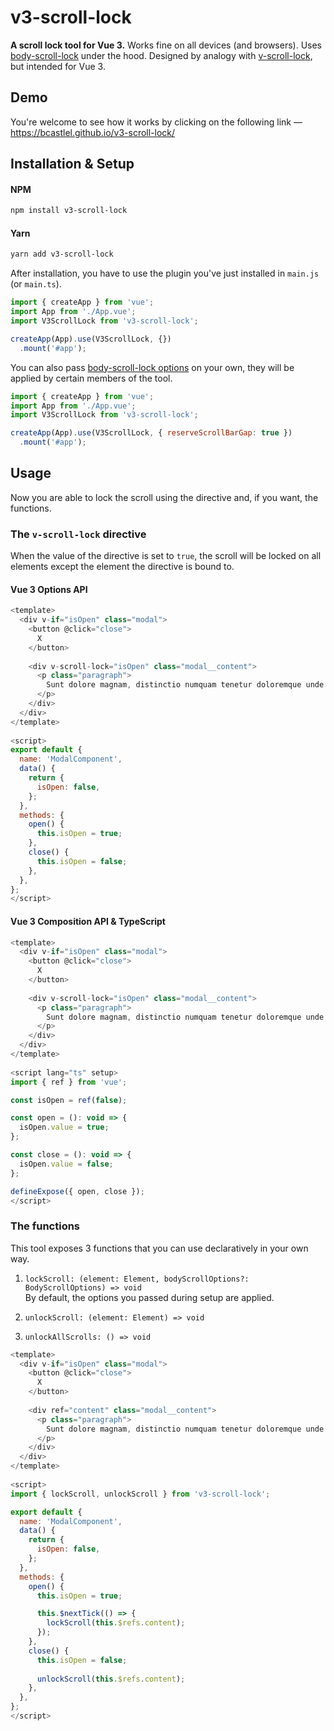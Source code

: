 # v3-scroll-lock

**A scroll lock tool for Vue 3.** Works fine on all devices (and browsers). Uses [body-scroll-lock](https://github.com/willmcpo/body-scroll-lock) under the hood. Designed by analogy with [v-scroll-lock](https://github.com/phegman/v-scroll-lock), but intended for Vue 3.

## Demo
You're welcome to see how it works by clicking on the following link — https://bcastlel.github.io/v3-scroll-lock/

## Installation & Setup
#### NPM
```bash
npm install v3-scroll-lock
```

#### Yarn
```bash
yarn add v3-scroll-lock
```

After installation, you have to use the plugin you've just installed in `main.js` (or `main.ts`).

```javascript
import { createApp } from 'vue';
import App from './App.vue';
import V3ScrollLock from 'v3-scroll-lock';

createApp(App).use(V3ScrollLock, {})
  .mount('#app');
```

You can also pass [body-scroll-lock options](https://github.com/willmcpo/body-scroll-lock#options) on your own, they will be applied by certain members of the tool.

```javascript
import { createApp } from 'vue';
import App from './App.vue';
import V3ScrollLock from 'v3-scroll-lock';

createApp(App).use(V3ScrollLock, { reserveScrollBarGap: true })
  .mount('#app');
```

## Usage

Now you are able to lock the scroll using the directive and, if you want, the functions.

### The `v-scroll-lock` directive

When the value of the directive is set to `true`, the scroll will be locked on all elements except the element the directive is bound to.

#### Vue 3 Options API
```javascript
<template>
  <div v-if="isOpen" class="modal">
    <button @click="close">
      X
    </button>
    
    <div v-scroll-lock="isOpen" class="modal__content">
      <p class="paragraph">
        Sunt dolore magnam, distinctio numquam tenetur doloremque unde animi iure deleniti vero. Architecto omnis, impedit nesciunt est, ipsa nulla et possimus tempore aut neque voluptatem? Rerum laboriosam tempore eum vitae labore repellendus architecto nobis odio.
      </p>
    </div>
  </div>
</template>
 
<script>
export default {
  name: 'ModalComponent',
  data() {
    return {
      isOpen: false,
    };
  },
  methods: {
    open() {
      this.isOpen = true;
    },
    close() {
      this.isOpen = false;
    },
  },
};
</script>
```

#### Vue 3 Composition API & TypeScript
```javascript
<template>
  <div v-if="isOpen" class="modal">
    <button @click="close">
      X
    </button>
    
    <div v-scroll-lock="isOpen" class="modal__content">
      <p class="paragraph">
        Sunt dolore magnam, distinctio numquam tenetur doloremque unde animi iure deleniti vero. Architecto omnis, impedit nesciunt est, ipsa nulla et possimus tempore aut neque voluptatem? Rerum laboriosam tempore eum vitae labore repellendus architecto nobis odio.
      </p>
    </div>
  </div>
</template>
 
<script lang="ts" setup>
import { ref } from 'vue';

const isOpen = ref(false);

const open = (): void => {
  isOpen.value = true;
};

const close = (): void => {
  isOpen.value = false;
};

defineExpose({ open, close });
</script>
```

### The functions

This tool exposes 3 functions that you can use declaratively in your own way.

1. `lockScroll: (element: Element, bodyScrollOptions?: BodyScrollOptions) => void`<br>
By default, the options you passed during setup are applied.

2. `unlockScroll: (element: Element) => void`

3. `unlockAllScrolls: () => void`

```javascript
<template>
  <div v-if="isOpen" class="modal">
    <button @click="close">
      X
    </button>
    
    <div ref="content" class="modal__content">
      <p class="paragraph">
        Sunt dolore magnam, distinctio numquam tenetur doloremque unde animi iure deleniti vero. Architecto omnis, impedit nesciunt est, ipsa nulla et possimus tempore aut neque voluptatem? Rerum laboriosam tempore eum vitae labore repellendus architecto nobis odio.
      </p>
    </div>
  </div>
</template>
 
<script>
import { lockScroll, unlockScroll } from 'v3-scroll-lock';

export default {
  name: 'ModalComponent',
  data() {
    return {
      isOpen: false,
    };
  },
  methods: {
    open() {
      this.isOpen = true;

      this.$nextTick(() => {
        lockScroll(this.$refs.content);
      });
    },
    close() {
      this.isOpen = false;
      
      unlockScroll(this.$refs.content);
    },
  },
};
</script>
```
